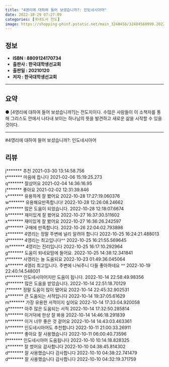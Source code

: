 ```yaml
---
title: "4영리에 대하여 들어 보셨습니까?: 인도네시아어"
date: 2022-10-29 07:27:09
categories: [국내도서 전도]
image: https://shopping-phinf.pstatic.net/main_3248456/32484568999.20221019105821.jpg
---
```


## **정보**

- **ISBN : 8809124170734**
- **출판사 : 한국대학생선교회**
- **출판일 : 20210120**
- **저자 : 한국대학생선교회**

------



## **요약**



● [4영리에 대하여 들어 보셨습니까?]는 전도지이다. 수많은 사람들이 이 소책자를 통해 그리스도 안에서 나타내 보이는 하나님의 뜻을 발견하고 새로운 삶을 시작할 수 있을 것이다.



------

#4영리에 대하여 들어 보셨습니까?: 인도네시아어


## **리뷰** 

  j******* 추천 2021-03-30 13:14:58.756 <br/>  t******* 마음에 듭니다 2021-02-06 15:19:25.273 <br/>  q******* 잘샀어요 2021-02-04 14:36:16.95 <br/>  j******* 좋아요 2021-02-02 12:31:39.846 <br/>  v******* 유용하게 잘 봤어요  2022-10-28 17:27:19.060376 <br/>  w******* 유용해요만족합니다! 2022-10-28 12:26:08.24662 <br/>  n******* 많은 도움이 되었습니다. 2022-10-28 12:18:07.6674 <br/>  b******* 재미있게 잘 봤어요 2022-10-27 16:37:30.511602 <br/>  x******* 재미있게 잘 봤어요 2022-10-27 16:36:26.242597 <br/>  d******* 구매에 만족합니다. 2022-10-26 22:04:02.793898 <br/>  z******* 4영리는 정말 주변에 널리 알려야 합니다 2022-10-25 16:24:21.488013 <br/>  d******* 4영리는 최고입니다^^ 2022-10-25 16:21:55.569645 <br/>  m******* 4영리는 진리입니다 2022-10-25 16:17:10.292964 <br/>  g******* 도움이 되네요맘에 들어요. 2022-10-25 14:38:12.341841 <br/>  t******* 사영리는 늘 도움되요 2022-10-23 01:49:36.045064 <br/>  a******* 4영리 최고입니다. 주변에 나눠주니 다들 좋아하네요 ^^ 2022-10-19 22:40:14.548001 <br/>  t******* 인도네시아어지만 도움이 됩니다. 2022-10-14 22:58:49.98356 <br/>  d******* 많은 도움을 받았습니다. 2022-10-14 22:51:18.70129 <br/>  j******* 정말 도움이 많이 됐어요 2022-10-14 22:45:32.902531 <br/>  a******* 큰 도움되는 서적입니다 2022-10-14 19:37:05.61629 <br/>  m******* 가장 유용한 서적이지 싶어요 2022-10-14 17:33:04.920058 <br/>  g******* 아주 많은 도움되는 서적 2022-10-14 17:32:50.285814 <br/>  h******* 이거덕에 한상 잘 봐용 2022-10-14 14:46:18.291839 <br/>  h******* 이거 너무 좋은 것 겉어요 2022-10-14 14:43:03.463361 <br/>  h******* 인도네시아어도 추천합니다 2022-10-11 21:00:33.26911 <br/>  h******* 좋아요 잘 사용했습니다  2022-10-11 06:00:40.73596 <br/>  f******* 인도네시아어 도움됩니다 2022-10-10 10:14:18.828325 <br/>  z******* 잘 썼어요 감사합니다  2022-10-10 04:38:45.814302 <br/>  d******* 잘 사용했습니다 감사합니다  2022-10-10 04:38:22.741479 <br/>  d******* 잘 사용했습니다 감사합니다  2022-10-10 04:32:19.371759 <br/>